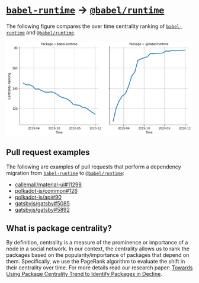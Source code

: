 # [`babel-runtime`](https://www.npmjs.com/package/babel-runtime) -> [`@babel/runtime`](https://www.npmjs.com/package/@babel/runtime)

The following figure compares the over time centrality ranking of [`babel-runtime`](https://www.npmjs.com/package/babel-runtime) and [`@babel/runtime`](https://www.npmjs.com/package/@babel/runtime).

![the centrality of babel-runtime and @babel/runtime](../figs/babel-runtime_@babel_runtime.png)

## Pull request examples

The following are examples of pull requests that perform a dependency migration from [`babel-runtime`](https://www.npmjs.com/package/babel-runtime) to [`@babel/runtime`](https://www.npmjs.com/package/@babel/runtime):

- [callemall/material-ui#11298](https://github.com/callemall/material-ui/pull/11298)
- [polkadot-js/common#126](https://github.com/polkadot-js/common/pull/126)
- [polkadot-js/api#90](https://github.com/polkadot-js/api/pull/90)
- [gatsbyjs/gatsby#5085](https://github.com/gatsbyjs/gatsby/pull/5085)
- [gatsbyjs/gatsby#5892](https://github.com/gatsbyjs/gatsby/pull/5892)

## What is package centrality?

By definition, centrality is a measure of the prominence or importance of a node in a social network.
In our context, the centrality allows us to rank the packages based on the popularity/importance of packages that depend on them.
Specifically, we use the PageRank algorithm to evaluate the shift in their centrality over time.
For more details read our research paper: [Towards Using Package Centrality Trend to Identify Packages in Decline](https://arxiv.org/abs/2107.10168).
